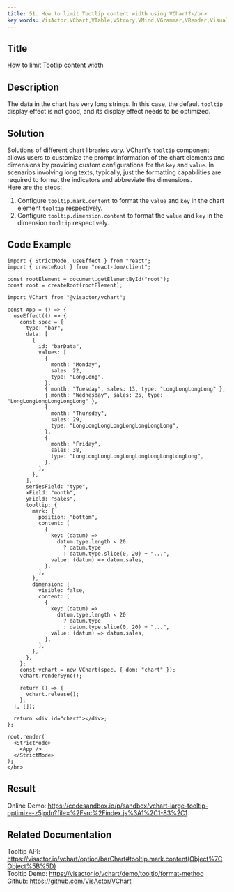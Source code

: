 ```yaml
---
title: 51. How to limit Tootlip content width using VChart?</br>
key words: VisActor,VChart,VTable,VStrory,VMind,VGrammar,VRender,Visualization,Chart,Data,Table,Graph,Gis,LLM
---
```

## Title

How to limit Tootlip content width</br>
## Description

The data in the chart has very long strings. In this case, the default `tooltip` display effect is not good, and its display effect needs to be optimized.</br>
## Solution

Solutions of different chart libraries vary. VChart's `tooltip` component allows users to customize the prompt information of the chart elements and dimensions by providing custom configurations for the `key` and `value`. In scenarios involving long texts, typically, just the formatting capabilities are required to format the indicators and abbreviate the dimensions. </br>
Here are the steps:</br>
1. Configure `tooltip.mark.content` to format the `value` and `key` in the chart element `tooltip` respectively.</br>
2. Configure `tooltip.dimension.content` to format the `value` and `key` in the dimension `tooltip` respectively.</br>
## Code Example

```
import { StrictMode, useEffect } from "react";
import { createRoot } from "react-dom/client";

const rootElement = document.getElementById("root");
const root = createRoot(rootElement);

import VChart from "@visactor/vchart";

const App = () => {
  useEffect(() => {
    const spec = {
      type: "bar",
      data: [
        {
          id: "barData",
          values: [
            {
              month: "Monday",
              sales: 22,
              type: "LongLong",
            },
            { month: "Tuesday", sales: 13, type: "LongLongLongLong" },
            { month: "Wednesday", sales: 25, type: "LongLongLongLongLongLong" },
            {
              month: "Thursday",
              sales: 29,
              type: "LongLongLongLongLongLongLongLong",
            },
            {
              month: "Friday",
              sales: 38,
              type: "LongLongLongLongLongLongLongLongLongLong",
            },
          ],
        },
      ],
      seriesField: "type",
      xField: "month",
      yField: "sales",
      tooltip: {
        mark: {
          position: "bottom",
          content: [
            {
              key: (datum) =>
                datum.type.length < 20
                  ? datum.type
                  : datum.type.slice(0, 20) + "...",
              value: (datum) => datum.sales,
            },
          ],
        },
        dimension: {
          visible: false,
          content: [
            {
              key: (datum) =>
                datum.type.length < 20
                  ? datum.type
                  : datum.type.slice(0, 20) + "...",
              value: (datum) => datum.sales,
            },
          ],
        },
      },
    };
    const vchart = new VChart(spec, { dom: "chart" });
    vchart.renderSync();

    return () => {
      vchart.release();
    };
  }, []);

  return <div id="chart"></div>;
};

root.render(
  <StrictMode>
    <App />
  </StrictMode>
);
</br>
```
## Result

Online Demo: https://codesandbox.io/p/sandbox/vchart-large-tooltip-optimize-z5jpdn?file=%2Fsrc%2Findex.js%3A1%2C1-83%2C1</br>
## Related Documentation

Tooltip API: https://visactor.io/vchart/option/barChart#tooltip.mark.content(Object%7CObject%5B%5D)</br>
Tooltip Demo: https://visactor.io/vchart/demo/tooltip/format-method</br>
Github: https://github.com/VisActor/VChart</br>